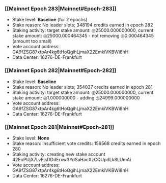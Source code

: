 ### [[Mainnet Epoch 283|Mainnet#Epoch-283]]
* Stake level: **Baseline** (for 2 epochs)
* Stake reason: No leader slots; 348194 credits earned in epoch 282
* Staking activity: target stake amount: ◎25000.000000000, current stake amount: ◎25000.000464345 - not removing ◎0.000464345 (amount too small)
* Vote account address: GA9fZSG87xtpAr4kg6tHoQgihLjmaX22EmkiVKBWi8hH
* Data Center: 16276-DE-Frankfurt
### [[Mainnet Epoch 282|Mainnet#Epoch-282]]
* Stake level: **Baseline**
* Stake reason: No leader slots; 354037 credits earned in epoch 281
* Staking activity: target stake amount: ◎25000.000000000, current stake amount: ◎1.000000000 - adding ◎24999.000000000
* Vote account address: GA9fZSG87xtpAr4kg6tHoQgihLjmaX22EmkiVKBWi8hH
* Data Center: 16276-DE-Frankfurt
### [[Mainnet Epoch 281|Mainnet#Epoch-281]]
* Stake level: **None**
* Stake reason: Insufficient vote credits: 159568 credits earned in epoch 280
* Staking activity: creating new stake account 42EoPUjX7LvEjsDDdErxw3YdSaHacXzCQUpdLk8LUmAi
* Vote account address: GA9fZSG87xtpAr4kg6tHoQgihLjmaX22EmkiVKBWi8hH
* Data Center: 16276-DE-Frankfurt